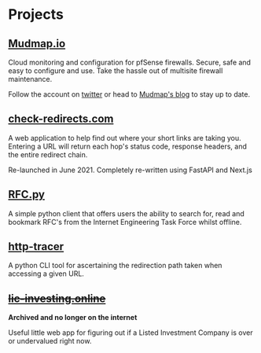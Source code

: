 # Projects

## [Mudmap.io](https://mudmap.io?utm_medium=blog&utm_source=danielms.site&utm_campaign=projects)

Cloud monitoring and configuration for pfSense firewalls. Secure, safe and easy
to configure and use. Take the hassle out of multisite firewall maintenance.

Follow the account on [twitter](https://twitter.com/mudmapio?ref=danielms.site) or
head to [Mudmap's blog](https://mudmap.io/blog/?ref=danielms.site) to stay up to date.

## [check-redirects.com](https://check-redirects.com?utm_medium=blog&utm_source=danielms.site&utm_campaign=projects)

A web application to help find out where your short links are taking you.
Entering a URL will return each hop's status code, response headers, and the
entire redirect chain.

Re-launched in June 2021. Completely re-written using FastAPI and Next.js 

## [RFC.py](https://github.com/danielmichaels/rfc.py/)

A simple python client that offers users the ability to search for, read and
bookmark RFC's from the Internet Engineering Task Force whilst offline.

## [http-tracer](https://github.com/danielmichaels/http-tracer/)

A python CLI tool for ascertaining the redirection path taken when accessing a
given URL.

## ~~[lic-investing.online](https://lic-investing.online/?ref=danielms.site)~~

**Archived and no longer on the internet**

Useful little web app for figuring out if a Listed Investment Company is over
or undervalued right now.
